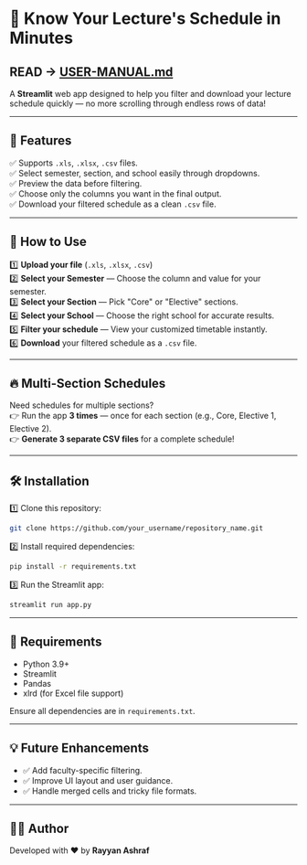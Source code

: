 # 📌 Know Your Lecture's Schedule in Minutes
## READ -> [USER-MANUAL.md](./USER-MANUAL.md)

A **Streamlit** web app designed to help you filter and download your lecture schedule quickly — no more scrolling through endless rows of data!  

---

## 🎯 Features  

✅ Supports `.xls`, `.xlsx`, `.csv` files.  
✅ Select semester, section, and school easily through dropdowns.  
✅ Preview the data before filtering.  
✅ Choose only the columns you want in the final output.  
✅ Download your filtered schedule as a clean `.csv` file.  

---

## 🚀 How to Use  

1️⃣ **Upload your file** (`.xls`, `.xlsx`, `.csv`)  
2️⃣ **Select your Semester** — Choose the column and value for your semester.  
3️⃣ **Select your Section** — Pick "Core" or "Elective" sections.  
4️⃣ **Select your School** — Choose the right school for accurate results.  
5️⃣ **Filter your schedule** — View your customized timetable instantly.  
6️⃣ **Download** your filtered schedule as a `.csv` file.  

---

## 🔥 Multi-Section Schedules  

Need schedules for multiple sections?  
👉 Run the app **3 times** — once for each section (e.g., Core, Elective 1, Elective 2).  
👉 **Generate 3 separate CSV files** for a complete schedule!  

---

## 🛠️ Installation  

1️⃣ Clone this repository:  
```bash
git clone https://github.com/your_username/repository_name.git
```

2️⃣ Install required dependencies:  
```bash
pip install -r requirements.txt
```

3️⃣ Run the Streamlit app:  
```bash
streamlit run app.py
```

---

## 📌 Requirements  

- Python 3.9+  
- Streamlit  
- Pandas  
- xlrd (for Excel file support)  

Ensure all dependencies are in `requirements.txt`.  

---

## 💡 Future Enhancements  

- ✅ Add faculty-specific filtering.  
- ✅ Improve UI layout and user guidance.  
- ✅ Handle merged cells and tricky file formats.  

---

## 👨‍💻 Author  

Developed with ❤️ by **Rayyan Ashraf**  
